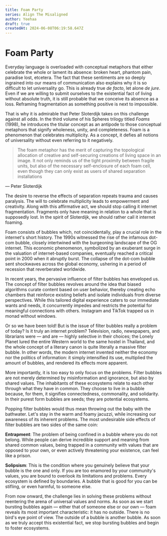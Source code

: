 ```yaml
---
title: Foam Party
series: Align The Misaligned
author: Yeehaa
draft: true
createdAt: 2024-06-08T06:19:58.647Z
---
```

# Foam Party

Everyday language is overloaded with conceptual metaphors that either celebrate the whole or lament its absence: broken heart, phantom pain, paradise lost, etcetera. The fact that these sentiments are so deeply ingrained into our means of communication also explains why it is so difficult to let universality go. This is already true *de facto*, let alone *de jure*. Even if we are willing to submit ourselves to the existential fact of living without absolute truth, it is still probable that we conceive its absence as a loss. Reframing fragmentation as something positive is next to impossible.

That is why it is admirable that Peter Sloterdijk takes on this challenge against all odds. In the third volume of his Spheres trilogy titled *Foams* (1998), he introduces the titular concept as an antipode to those conceptual metaphors that signify wholeness, unity, and completeness. Foam is a phenomenon that celebrates multiplicity. As a concept, it defies all notions of universality without even referring to it negatively.

 > 
 > The foam metaphor has the merit of capturing the topological allocation of creative and self-securing creations of living space in an image. It not only reminds us of the tight proximity between fragile units, but also of the necessary self-enclosure of each foam cell, even though they can only exist as users of shared separation installations

— Peter Sloterdijk

The desire to reverse the effects of separation repeats trauma and causes paralysis. The will to celebrate multiplicity leads to empowerment and creativity. Along with this affirmative act, we should stop calling it internet fragmentation. Fragments only have meaning in relation to a whole that is supposedly lost. In the spirit of Sloterdijk, we should rather call it internet foaming.

Foam consists of bubbles which, not coincidentally, play a crucial role in the internet's short history. The 1990s witnessed the rise of the infamous dot-com bubble, closely intertwined with the burgeoning landscape of the OG internet. This economic phenomenon, symbolized by an exuberant surge in the valuation of internet-based companies, eventually reached a critical point in 2000 when it abruptly burst. The collapse of the dot-com bubble sent shockwaves across the global economy, ushering in a period of recession that reverberated worldwide.

In recent years, the pervasive influence of filter bubbles has enveloped us. The concept of filter bubbles revolves around the idea that biased algorithms curate content based on user behavior, thereby creating echo chambers that reinforce existing beliefs and isolate individuals from diverse perspectives. While this tailored digital experience caters to our immediate wants and needs, it concurrently impedes and restricts the potential for meaningful connections with others. Instagram and TikTok trapped us in monad without windows.

Or so we have been told! But is the issue of filter bubbles really a problem of today? Is it truly an internet problem? Television, radio, newspapers, and librarians were — and are — highly selective in their choices; the Lonely Planet lured the entire Western world to the same hostel in Thailand, and the whole concept of a literary canon is quite literally a massive filter bubble. In other words, the modern internet invented neither the economy nor the politics of information: it simply intensified its use, multiplied the amount of bubbles, and rendered its effects more apparent.

More importantly, it is too easy to only focus on the problems. Filter bubbles are not merely determined by misinformation and ignorance, but also by shared values. The inhabitants of these ecosystems relate to each other through what they have in common. They choose to live in a bubble because, for them, it signifies connectedness, commonality, and solidarity. In their purest form bubbles are seeds; they are potential ecosystems.

Popping filter bubbles would thus mean throwing out the baby with the bathwater. Let's stay in the warm and foamy jacuzzi, while increasing our awareness of its inherent problems. The most undesirable side effects of filter bubbles are two sides of the same coin:

**Entrapment**: The problem of being confined in a bubble where you do not belong. While people can derive incredible support and meaning from shared common values, being trapped in a community with values that are opposed to your own, or even actively threatening your existence, can feel like a prison.

**Solipsism**: This is the condition where you genuinely believe that your bubble is the one and only. If you are too enamored by your community's values, you are bound to overlook its limitations and problems. Every ecosystem is defined by boundaries. A bubble that is good for you can be stifling, or even harmful, to someone else.

From now onward, the challenge lies in solving these problems without reentering the arena of universal values and norms. As soon as we start bursting bubbles again — either that of someone else or our own — foam reveals its most important characteristic: it has no outside. There is no bird's eye point of view. The outside of a bubble is another bubble. As soon as we truly accept this existential fact, we stop bursting bubbles and begin to foster ecosystems.

